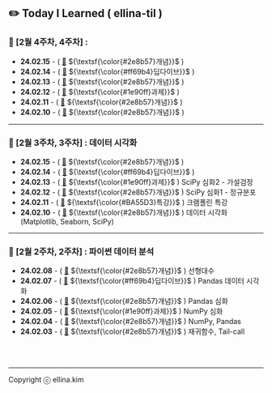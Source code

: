 ## ✏️ Today I Learned ( ellina-til )

### 🌸 [2월 4주차, 4주차] : 

- **24.02.15** - ( [🔗](Feb/2025-02-22.md) ${\textsf{\color{#2e8b57}개념}}$ ) 
- **24.02.14** - ( [🔗](Feb/2025-02-21.md) ${\textsf{\color{#ff69b4}딥다이브}}$ ) 
- **24.02.13** - ( [🔗](Feb/2025-02-20.md) ${\textsf{\color{#2e8b57}개념}}$ ) 
- **24.02.12** - ( [🔗](Feb/2025-02-19.md) ${\textsf{\color{#1e90ff}과제}}$ ) 
- **24.02.11** - ( [🔗](Feb/2025-02-18.md) ${\textsf{\color{#2e8b57}개념}}$ ) 
- **24.02.10** - ( [🔗](Feb/2025-02-17.md) ${\textsf{\color{#2e8b57}개념}}$ ) 
---

### 🌸 [2월 3주차, 3주차] : 데이터 시각화

- **24.02.15** - ( [🔗](Feb/2025-02-15.md) ${\textsf{\color{#2e8b57}개념}}$ ) 
- **24.02.14** - ( [🔗](Feb/2025-02-14.md) ${\textsf{\color{#ff69b4}딥다이브}}$ ) 
- **24.02.13** - ( [🔗](Feb/2025-02-13.md) ${\textsf{\color{#1e90ff}과제}}$ ) SciPy 심화2 - 가설검정
- **24.02.12** - ( [🔗](Feb/2025-02-12.md) ${\textsf{\color{#2e8b57}개념}}$ ) SciPy 심화1 - 정규분포
- **24.02.11** - ( [🔗](Feb/2025-02-11.md) ${\textsf{\color{#BA55D3}특강}}$ ) 크램폴린 특강
- **24.02.10** - ( [🔗](Feb/2025-02-10.md) ${\textsf{\color{#2e8b57}개념}}$ ) 데이터 시각화(Matplotlib, Seaborn, SciPy)
---

### 🌸 [2월 2주차, 2주차] : 파이썬 데이터 분석

- **24.02.08** - ( [🔗](Feb/2025-02-08.md) ${\textsf{\color{#2e8b57}개념}}$ ) 선형대수
- **24.02.07** - ( [🔗](Feb/2025-02-07.md) ${\textsf{\color{#ff69b4}딥다이브}}$ ) Pandas 데이터 시각화
- **24.02.06** - ( [🔗](Feb/2025-02-06.md) ${\textsf{\color{#2e8b57}개념}}$ ) Pandas 심화
- **24.02.05** - ( [🔗](Feb/2025-02-05.md) ${\textsf{\color{#1e90ff}과제}}$ ) NumPy 심화
- **24.02.04** - ( [🔗](Feb/2025-02-04.md) ${\textsf{\color{#2e8b57}개념}}$ ) NumPy, Pandas
- **24.02.03** - ( [🔗](Feb/2025-02-03.md) ${\textsf{\color{#2e8b57}개념}}$ ) 재귀함수, Tail-call
<br/>
<br/>
<hr/>

Copyright ⓒ ellina.kim
